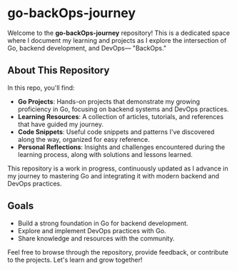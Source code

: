# go-backOps-journey

Welcome to the **go-backOps-journey** repository! This is a dedicated space where I document my learning and projects as I explore the intersection of Go, backend development, and DevOps— "BackOps."

## About This Repository

In this repo, you'll find:

- **Go Projects**: Hands-on projects that demonstrate my growing proficiency in Go, focusing on backend systems and DevOps practices.
- **Learning Resources**: A collection of articles, tutorials, and references that have guided my journey.
- **Code Snippets**: Useful code snippets and patterns I've discovered along the way, organized for easy reference.
- **Personal Reflections**: Insights and challenges encountered during the learning process, along with solutions and lessons learned.

This repository is a work in progress, continuously updated as I advance in my journey to mastering Go and integrating it with modern backend and DevOps practices.

## Goals

- Build a strong foundation in Go for backend development.
- Explore and implement DevOps practices with Go.
- Share knowledge and resources with the community.

Feel free to browse through the repository, provide feedback, or contribute to the projects. Let's learn and grow together!
